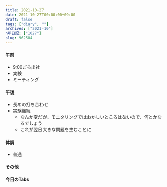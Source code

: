 ```yaml
---
title: 2021-10-27
date: 2021-10-27T00:00:00+09:00
draft: false
tags: ["diary", ""]
archives: ["2021-10"]
n年日記: ["1027"]
slug: 962504
---
```

#### 午前
- 9:00ごろ出社
- 実験
- ミーティング
#### 午後
- 長めの打ち合わせ
- 実験継続
  - なんか変だが、モニタリングではおかしいところはないので、何とかなるでしょう
  - これが翌日大きな問題を生むことに
#### 体調
- 普通
#### その他
#### 今日のTabs